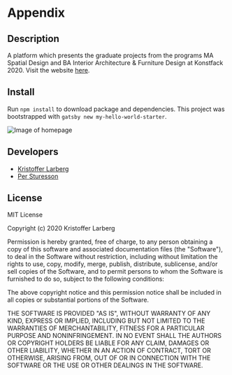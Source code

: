 # Appendix

## Description
A platform which presents the graduate projects from the programs MA Spatial Design and BA Interior Architecture & Furniture Design at Konstfack 2020. Visit the website [here](http://konstfack2020.se/appendix).

## Install
Run `npm install` to download package and dependencies. This project was bootstrapped with `gatsby new my-hello-world-starter`.

![Image of homepage](https://github.com/kristofferlarberg/portfolio/raw/master/screenshot.png)

## Developers
- [Kristoffer Larberg](https://github.com/kristofferlarberg)
- [Per Sturesson](https://github.com/intelligence)

## License
MIT License

Copyright (c) 2020 Kristoffer Larberg

Permission is hereby granted, free of charge, to any person obtaining a copy
of this software and associated documentation files (the "Software"), to deal
in the Software without restriction, including without limitation the rights
to use, copy, modify, merge, publish, distribute, sublicense, and/or sell
copies of the Software, and to permit persons to whom the Software is
furnished to do so, subject to the following conditions:

The above copyright notice and this permission notice shall be included in all
copies or substantial portions of the Software.

THE SOFTWARE IS PROVIDED "AS IS", WITHOUT WARRANTY OF ANY KIND, EXPRESS OR
IMPLIED, INCLUDING BUT NOT LIMITED TO THE WARRANTIES OF MERCHANTABILITY,
FITNESS FOR A PARTICULAR PURPOSE AND NONINFRINGEMENT. IN NO EVENT SHALL THE
AUTHORS OR COPYRIGHT HOLDERS BE LIABLE FOR ANY CLAIM, DAMAGES OR OTHER
LIABILITY, WHETHER IN AN ACTION OF CONTRACT, TORT OR OTHERWISE, ARISING FROM,
OUT OF OR IN CONNECTION WITH THE SOFTWARE OR THE USE OR OTHER DEALINGS IN THE
SOFTWARE.
